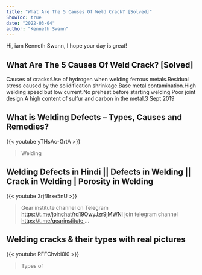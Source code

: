 ```yaml
---
title: "What Are The 5 Causes Of Weld Crack? [Solved]"
ShowToc: true 
date: "2022-03-04"
author: "Kenneth Swann" 
---
```


Hi, iam Kenneth Swann, I hope your day is great!
## What Are The 5 Causes Of Weld Crack? [Solved]
Causes of cracks:Use of hydrogen when welding ferrous metals.Residual stress caused by the solidification shrinkage.Base metal contamination.High welding speed but low current.No preheat before starting welding.Poor joint design.A high content of sulfur and carbon in the metal.3 Sept 2019

## What is Welding Defects – Types, Causes and Remedies?
{{< youtube yTHsAc-GrtA >}}
>Welding

## Welding Defects in Hindi || Defects in Welding || Crack in Welding | Porosity in Welding
{{< youtube 3rjf8rxe5nU >}}
>Gear institute channel on Telegram https://t.me/joinchat/rd19OwyJzr9jMWNl join telegram channel https://t.me/gearinstitute ...

## Welding cracks & their types with real pictures
{{< youtube RFFChvbi0l0 >}}
>Types of 

